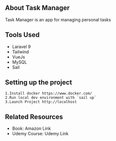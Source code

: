 ## About Task Manager

Task Manager is an app for managing personal tasks

## Tools Used

- Laravel 9
- Tailwind
- VueJs
- MySQL
- Sail

## Setting up the project

    1.Install docker https://www.docker.com/
    2.Run local dev environment with `sail up`
    3.Launch Project http://localhost

## Related Resources

- Book: Amazon Link
- Udemy Course: Udemy Link

